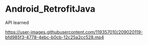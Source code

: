 # Android_RetrofitJava
API learned



https://user-images.githubusercontent.com/119357010/209020119-bfd985f3-4778-4ebc-b0cb-12c25a2cc528.mp4

